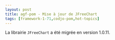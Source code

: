 ```yaml
---
layout: post
title: agf-pom - Mise à jour de JFreeChart
tags: [framework-1-71,codjo-pom,hot-topics]
---
```

La librairie ```JFreeChart``` a été migrée en version 1.0.11.